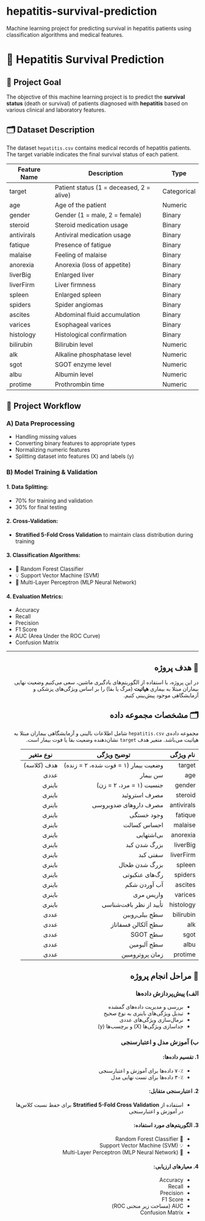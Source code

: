 # hepatitis-survival-prediction
Machine learning project for predicting survival in hepatitis patients using classification algorithms and medical features.

# 🧬 Hepatitis Survival Prediction


## 📌 Project Goal
The objective of this machine learning project is to predict the **survival status** (death or survival) of patients diagnosed with **hepatitis** based on various clinical and laboratory features.



## 🗂️ Dataset Description

The dataset `hepatitis.csv` contains medical records of hepatitis patients. The target variable indicates the final survival status of each patient.

| Feature Name | Description                             | Type        |
|--------------|-----------------------------------------|-------------|
| target       | Patient status (1 = deceased, 2 = alive) | Categorical |
| age          | Age of the patient                      | Numeric     |
| gender       | Gender (1 = male, 2 = female)           | Binary      |
| steroid      | Steroid medication usage                | Binary      |
| antivirals   | Antiviral medication usage              | Binary      |
| fatique      | Presence of fatigue                     | Binary      |
| malaise      | Feeling of malaise                      | Binary      |
| anorexia     | Anorexia (loss of appetite)             | Binary      |
| liverBig     | Enlarged liver                          | Binary      |
| liverFirm    | Liver firmness                          | Binary      |
| spleen       | Enlarged spleen                         | Binary      |
| spiders      | Spider angiomas                         | Binary      |
| ascites      | Abdominal fluid accumulation            | Binary      |
| varices      | Esophageal varices                      | Binary      |
| histology    | Histological confirmation               | Binary      |
| bilirubin    | Bilirubin level                         | Numeric     |
| alk          | Alkaline phosphatase level              | Numeric     |
| sgot         | SGOT enzyme level                       | Numeric     |
| albu         | Albumin level                           | Numeric     |
| protime      | Prothrombin time                        | Numeric     |



## 🧪 Project Workflow

### A) Data Preprocessing
- Handling missing values
- Converting binary features to appropriate types
- Normalizing numeric features
- Splitting dataset into features (X) and labels (y)

### B) Model Training & Validation

#### 1. Data Splitting:
- 70% for training and validation
- 30% for final testing

#### 2. Cross-Validation:
- **Stratified 5-Fold Cross Validation** to maintain class distribution during training

#### 3. Classification Algorithms:
- 🎲 Random Forest Classifier
- 💡 Support Vector Machine (SVM)
- 🔬 Multi-Layer Perceptron (MLP Neural Network)

#### 4. Evaluation Metrics:
- Accuracy
- Recall
- Precision
- F1 Score
- AUC (Area Under the ROC Curve)
- Confusion Matrix


---

<div dir="rtl">



## 📌 هدف پروژه
در این پروژه، با استفاده از الگوریتم‌های یادگیری ماشین، سعی می‌کنیم وضعیت نهایی بیماران مبتلا به بیماری **هپاتیت** (مرگ یا بقا) را بر اساس ویژگی‌های پزشکی و آزمایشگاهی موجود پیش‌بینی کنیم.



## 🗂️ مشخصات مجموعه داده

مجموعه داده‌ی `hepatitis.csv` شامل اطلاعات بالینی و آزمایشگاهی بیماران مبتلا به هپاتیت می‌باشد. متغیر هدف `target` نشان‌دهنده وضعیت بقا یا فوت بیمار است.

| نام ویژگی     | توضیح ویژگی                                 | نوع متغیر  |
|---------------|----------------------------------------------|-------------|
| target        | وضعیت بیمار (۱ = فوت شده، ۲ = زنده)         | هدف (کلاسه) |
| age           | سن بیمار                                     | عددی        |
| gender        | جنسیت (۱ = مرد، ۲ = زن)                      | باینری      |
| steroid       | مصرف استروئید                                | باینری      |
| antivirals    | مصرف داروهای ضدویروسی                        | باینری      |
| fatique       | وجود خستگی                                   | باینری      |
| malaise       | احساس کسالت                                 | باینری      |
| anorexia      | بی‌اشتهایی                                   | باینری      |
| liverBig      | بزرگ شدن کبد                                 | باینری      |
| liverFirm     | سفتی کبد                                     | باینری      |
| spleen        | بزرگ شدن طحال                                | باینری      |
| spiders       | رگ‌های عنکبوتی                               | باینری      |
| ascites       | آب آوردن شکم                                 | باینری      |
| varices       | واریس مری                                    | باینری      |
| histology     | تأیید از نظر بافت‌شناسی                     | باینری      |
| bilirubin     | سطح بیلی‌روبین                               | عددی        |
| alk           | سطح آلکالن فسفاتاز                          | عددی        |
| sgot          | سطح SGOT                                     | عددی        |
| albu          | سطح آلبومین                                  | عددی        |
| protime       | زمان پروترومبین                             | عددی        |



## 🧪 مراحل انجام پروژه

### الف) پیش‌پردازش داده‌ها
- بررسی و مدیریت داده‌های گمشده
- تبدیل ویژگی‌های باینری به نوع صحیح
- نرمال‌سازی ویژگی‌های عددی
- جداسازی ویژگی‌ها (X) و برچسب‌ها (y)

### ب) آموزش مدل و اعتبارسنجی

#### 1. تقسیم داده‌ها:
- ۷۰٪ داده‌ها برای آموزش و اعتبارسنجی
- ۳۰٪ داده‌ها برای تست نهایی مدل

#### 2. اعتبارسنجی متقابل:
- استفاده از **Stratified 5-Fold Cross Validation** برای حفظ نسبت کلاس‌ها در آموزش و اعتبارسنجی

#### 3. الگوریتم‌های مورد استفاده:
- 🎲 Random Forest Classifier
- 💡 Support Vector Machine (SVM)
- 🔬 Multi-Layer Perceptron (MLP Neural Network)

#### 4. معیارهای ارزیابی:
- Accuracy
- Recall
- Precision
- F1 Score
- AUC (مساحت زیر منحنی ROC)
- Confusion Matrix

